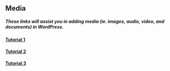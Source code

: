 ## Media

##### These links will assist you in adding media \(ie. images, audio, video, and documents\) in WordPress.

#### [**Tutorial 1**](http://umw.domains/wordpress-basics/#media) 

#### [**Tutorial 2**](https://easywpguide.com/wordpress-manual/adding-images-other-media/)

#### [Tutorial 3](https://easywpguide.com/wordpress-manual/media-library/)